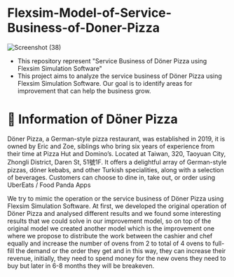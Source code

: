 # Flexsim-Model-of-Service-Business-of-Doner-Pizza

![Screenshot (38)](https://github.com/Sanju-Kumar-Giri/Flexsim-Model-of-Service-Business-of-Doner-Pizza/assets/77228006/924f69b6-ea0f-4077-a5d0-c9f5e53ce1a9)

* This repository represent "Service Business of Döner Pizza using Flexsim Simulation Software"
* This project aims to analyze the service business of Döner Pizza using Flexsim Simulation Software. Our goal is to identify areas for improvement that can help the business grow.

# 📝 Information of Döner Pizza

Döner Pizza, a German-style pizza restaurant, was established in 2019, it is owned by Eric and Zoe, siblings who bring six years of experience from their time at Pizza Hut and Domino’s. 
Located at Taiwan, 320, Taoyuan City, Zhongli District, Daren St, 51號1F.
It offers a delightful array of German-style pizzas, döner kebabs, and other Turkish specialities, along with a selection of beverages. 
Customers can choose to dine in, take out, or order using UberEats / Food Panda Apps 


We try to mimic the operation or the service business of Döner Pizza using Flexsim Simulation Software. At first, we developed the original operation of Döner Pizza and analysed different results and we found some interesting results that we could solve in our improvement model, so on top of the original model we created another model which is the improvement one where we propose to distribute the work between the cashier and chef equally and increase the number of ovens from 2 to total of 4 ovens to full-fill the demand or the order they get and in this way, they can increase their revenue, initially, they need to spend money for the new ovens they need to buy but later in 6-8 months they will be breakeven.

